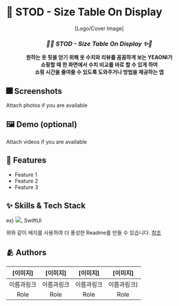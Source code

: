 # :iphone: STOD - Size Table On Display
<div align="center">
[Logo/Cover Image]

### _**💃✨ STOD - Size Table On Display ✨🧚**_
 **원하는 옷 핏을 얻기 위해 옷 수치와 리뷰를 꼼꼼하게 보는 YEAONI가</br>
쇼핑할 때 한 화면에서 수치 비교를 바로 할 수 있게 하여</br>
쇼핑 시간을 줄여줄 수 있도록 도와주거나 방법을 제공하는 앱**


 </div>


## :fireworks: Screenshots

Attach photos if you are available

## :framed_picture: Demo (optional)

Attach videos if you are available


## :pushpin: Features

- Feature 1
- Feature 2
- Feature 3


## :sparkles: Skills & Tech Stack

ex) <img src="https://img.shields.io/badge/Swift-FA7343?style=flat&logo=Swift&logoColor=white"/>, SwiftUI

위와 같이 배지를 사용하여 더 풍성한 Readme를 만들 수 있습니다.
[참조](https://shields.io/)


## :people_hugging: Authors
</div>
</details>

|[이미지]|[이미지]|[이미지]|[이미지]|
|:----:|:----:|:----:|:----:|
|이름과링크|이름과링크|이름과링크|이름과링크)|
|Role|Role|Role|Role|

<br>
